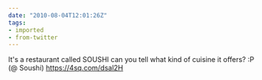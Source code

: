 ```yaml
---
date: "2010-08-04T12:01:26Z"
tags:
- imported
- from-twitter
---
```

It's a restaurant called SOUSHI can you tell what kind of cuisine it offers? :P \(@ Soushi\) https://4sq.com/dsal2H

